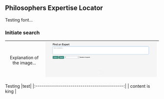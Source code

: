 ## Philosophers Expertise Locator
Testing font...

### Initiate search

 <span style="font-weight:normal">Explanation of the image...</span> | ![Screenshot of home page](./img/init.png)
| ------------- | ------------- |


Testing 
|<span style="font-weight:normal">test</span>|
|:---------------------------------------------:|
|              content is king                  |


